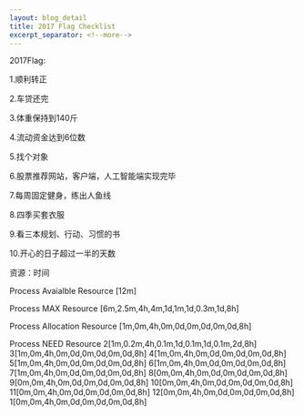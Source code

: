 ```yaml
---
layout: blog_detail
title: 2017 Flag Checklist
excerpt_separator: <!--more-->
---
```

2017Flag:

1.顺利转正

2.车贷还完

3.体重保持到140斤

4.流动资金达到6位数

5.找个对象

6.股票推荐网站，客户端，人工智能端实现完毕

7.每周固定健身，练出人鱼线

8.四季买套衣服

9.看三本规划、行动、习惯的书

10.开心的日子超过一半的天数
<!--more-->
资源：时间

Process Avaialble Resource
[12m]

Process MAX Resource
[6m,2.5m,4h,4m,1d,1m,1d,0.3m,1d,8h]

Process Allocation Resource
[1m,0m,4h,0m,0d,0m,0d,0m,0d,8h]

Process NEED Resource
2[1m,0.2m,4h,0.1m,1d,0.1m,1d,0.1m,2d,8h]
3[1m,0m,4h,0m,0d,0m,0d,0m,0d,8h]
4[1m,0m,4h,0m,0d,0m,0d,0m,0d,8h]
5[1m,0m,4h,0m,0d,0m,0d,0m,0d,8h]
6[1m,0m,4h,0m,0d,0m,0d,0m,0d,8h]
7[1m,0m,4h,0m,0d,0m,0d,0m,0d,8h]
8[0m,0m,4h,0m,0d,0m,0d,0m,0d,8h]
9[0m,0m,4h,0m,0d,0m,0d,0m,0d,8h]
10[0m,0m,4h,0m,0d,0m,0d,0m,0d,8h]
11[0m,0m,4h,0m,0d,0m,0d,0m,0d,8h]
12[0m,0m,4h,0m,0d,0m,0d,0m,0d,8h]
1[0m,0m,4h,0m,0d,0m,0d,0m,0d,8h]



